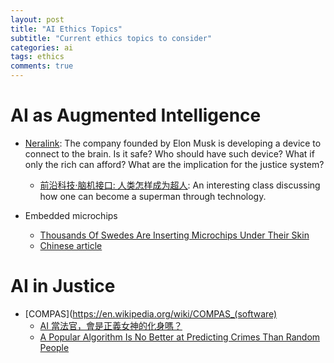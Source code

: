 ```yaml
---
layout: post
title: "AI Ethics Topics"
subtitle: "Current ethics topics to consider"
categories: ai
tags: ethics
comments: true
---
```


# AI as Augmented Intelligence
* [Neralink](https://en.wikipedia.org/wiki/Neuralink):
The company founded by Elon Musk is developing a device to connect to the brain.
Is it safe? Who should have such device? What if only the rich can afford?
What are the implication for the justice system?
  * [前沿科技·脑机接口: 人类怎样成为超人](https://m.igetget.com/share/course/pay/detail/66/358):
  An interesting class discussing how one can become a superman through technology.

* Embedded microchips
  * [Thousands Of Swedes Are Inserting Microchips Under Their Skin](https://www.npr.org/2018/10/22/658808705/thousands-of-swedes-are-inserting-microchips-under-their-skin)
  * [Chinese article](http://waagreat.com/doc_V3VxdWhweVNjVDJRSzN3eUNwaHMxZz09)
  
# AI in Justice
* [COMPAS](https://en.wikipedia.org/wiki/COMPAS_(software)
  * [AI 當法官，會是正義女神的化身嗎？](https://dq.yam.com/post.php?id=13034)
  * [A Popular Algorithm Is No Better at Predicting Crimes Than Random People](https://www.theatlantic.com/technology/archive/2018/01/equivant-compas-algorithm/550646/)